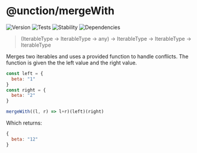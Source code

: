 # @unction/mergeWith

![Version][BADGE_VERSION]
![Tests][BADGE_TRAVIS]
![Stability][BADGE_STABILITY]
![Dependencies][BADGE_DEPENDENCY]

> (IterableType -> IterableType -> any) -> IterableType -> IterableType -> IterableType

Merges two iterables and uses a provided function to handle conflicts. The function is given the the left value and the right value.

``` javascript
const left = {
  beta: "1"
}
const right = {
  beta: "2"
}

mergeWith((l, r) => l+r)(left)(right)
```

Which returns:

``` javascript
{
  beta: "12"
}
```

[BADGE_TRAVIS]: https://img.shields.io/travis/krainboltgreene/unction.js.svg?maxAge=2592000&style=flat-square
[BADGE_VERSION]: https://img.shields.io/npm/v/@unction/mergeWith.svg?maxAge=2592000&style=flat-square
[BADGE_STABILITY]: https://img.shields.io/badge/stability-strong-green.svg?maxAge=2592000&style=flat-square
[BADGE_DEPENDENCY]: https://img.shields.io/david/krainboltgreene/unction.js.svg?maxAge=2592000&style=flat-square
